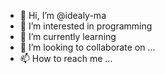 - 👋 Hi, I’m @idealy-ma
- 👀 I’m interested in programming
- 🌱 I’m currently learning
- 💞️ I’m looking to collaborate on ...
- 📫 How to reach me ...

<!---
idealy-ma/idealy-ma is a ✨ special ✨ repository because its `README.md` (this file) appears on your GitHub profile.
You can click the Preview link to take a look at your changes.
--->
